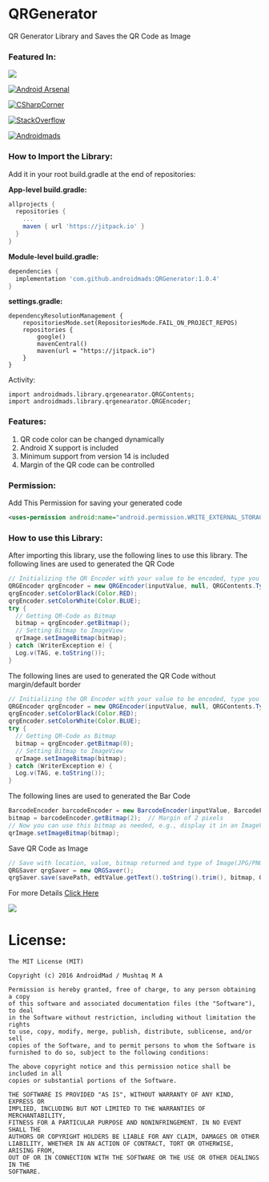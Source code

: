 # QRGenerator
QR Generator Library and Saves the QR Code as Image

### Featured In:
[![](https://jitpack.io/v/androidmads/QRGenerator.svg?style=for-the-badge)](https://jitpack.io/#androidmads/QRGenerator)

[![Android Arsenal](https://img.shields.io/badge/Android%20Arsenal-QR%20Generator-green.svg?style=for-the-badge)](https://android-arsenal.com/details/1/3890)

[![CSharpCorner](https://img.shields.io/badge/C%23-Corner-blue.svg?style=for-the-badge)](https://www.c-sharpcorner.com/article/how-to-generate-qr-code-in-android/)

[![StackOverflow](https://img.shields.io/badge/stack%20overflow-FE7A16?logo=stack-overflow&logoColor=white&style=for-the-badge)](https://rb.gy/vol1bm)

[![Androidmads](https://img.shields.io/badge/Androidmads-Blog-09BBB2?style=for-the-badge)](https://www.androidmads.info/2018/07/how-to-generate-qr-code-in-android.html)

### How to Import the Library:
Add it in your root build.gradle at the end of repositories:

<b>App-level build.gradle:</b>
``` groovy
allprojects {
  repositories {
    ...
    maven { url 'https://jitpack.io' }
  }
}
```
<b>Module-level build.gradle:</b>
```groovy
dependencies {
  implementation 'com.github.androidmads:QRGenerator:1.0.4'
}
```
<b>settings.gradle:</b>
```
dependencyResolutionManagement {
    repositoriesMode.set(RepositoriesMode.FAIL_ON_PROJECT_REPOS)
    repositories {
        google()
        mavenCentral()
        maven(url = "https://jitpack.io")
    }
}
```
Activity:
```
import androidmads.library.qrgenearator.QRGContents;
import androidmads.library.qrgenearator.QRGEncoder;
```

### Features:
1. QR code color can be changed dynamically
2. Android X support is included
3. Minimum support from version 14 is included
4. Margin of the QR code can be controlled

### Permission:
Add This Permission for saving your generated code
```xml
<uses-permission android:name="android.permission.WRITE_EXTERNAL_STORAGE"/>
```
### How to use this Library:
After importing this library, use the following lines to use this library.
The following lines are used to generated the QR Code
```java
// Initializing the QR Encoder with your value to be encoded, type you required and Dimension
QRGEncoder qrgEncoder = new QRGEncoder(inputValue, null, QRGContents.Type.TEXT, smallerDimension);
qrgEncoder.setColorBlack(Color.RED);
qrgEncoder.setColorWhite(Color.BLUE);
try {
  // Getting QR-Code as Bitmap
  bitmap = qrgEncoder.getBitmap();
  // Setting Bitmap to ImageView
  qrImage.setImageBitmap(bitmap);
} catch (WriterException e) {
  Log.v(TAG, e.toString());
}
```
The following lines are used to generated the QR Code without margin/default border
```java
// Initializing the QR Encoder with your value to be encoded, type you required and Dimension
QRGEncoder qrgEncoder = new QRGEncoder(inputValue, null, QRGContents.Type.TEXT, smallerDimension);
qrgEncoder.setColorBlack(Color.RED);
qrgEncoder.setColorWhite(Color.BLUE);
try {
  // Getting QR-Code as Bitmap
  bitmap = qrgEncoder.getBitmap(0);
  // Setting Bitmap to ImageView
  qrImage.setImageBitmap(bitmap);
} catch (WriterException e) {
  Log.v(TAG, e.toString());
}
```
The following lines are used to generated the Bar Code
```java
BarcodeEncoder barcodeEncoder = new BarcodeEncoder(inputValue, BarcodeFormat.CODE_128, 800);
bitmap = barcodeEncoder.getBitmap(2);  // Margin of 2 pixels
// Now you can use this bitmap as needed, e.g., display it in an ImageView
qrImage.setImageBitmap(bitmap);
```

Save QR Code as Image 
```java
// Save with location, value, bitmap returned and type of Image(JPG/PNG).
QRGSaver qrgSaver = new QRGSaver();
qrgSaver.save(savePath, edtValue.getText().toString().trim(), bitmap, QRGContents.ImageType.IMAGE_JPEG);
```

For more Details [Click Here](https://github.com/androidmads/QRGenerator/blob/master/app/src/main/java/androidmads/example/MainActivity.java)

<a href="https://www.buymeacoffee.com/androidmads"><img src="https://img.buymeacoffee.com/button-api/?text=Buy me a coffee&emoji=&slug=androidmads&button_colour=40DCA5&font_colour=ffffff&font_family=Lato&outline_colour=000000&coffee_colour=FFDD00" /></a>

# License:
```
The MIT License (MIT)

Copyright (c) 2016 AndroidMad / Mushtaq M A

Permission is hereby granted, free of charge, to any person obtaining a copy
of this software and associated documentation files (the "Software"), to deal
in the Software without restriction, including without limitation the rights
to use, copy, modify, merge, publish, distribute, sublicense, and/or sell
copies of the Software, and to permit persons to whom the Software is
furnished to do so, subject to the following conditions:

The above copyright notice and this permission notice shall be included in all
copies or substantial portions of the Software.

THE SOFTWARE IS PROVIDED "AS IS", WITHOUT WARRANTY OF ANY KIND, EXPRESS OR
IMPLIED, INCLUDING BUT NOT LIMITED TO THE WARRANTIES OF MERCHANTABILITY,
FITNESS FOR A PARTICULAR PURPOSE AND NONINFRINGEMENT. IN NO EVENT SHALL THE
AUTHORS OR COPYRIGHT HOLDERS BE LIABLE FOR ANY CLAIM, DAMAGES OR OTHER
LIABILITY, WHETHER IN AN ACTION OF CONTRACT, TORT OR OTHERWISE, ARISING FROM,
OUT OF OR IN CONNECTION WITH THE SOFTWARE OR THE USE OR OTHER DEALINGS IN THE
SOFTWARE.
```
